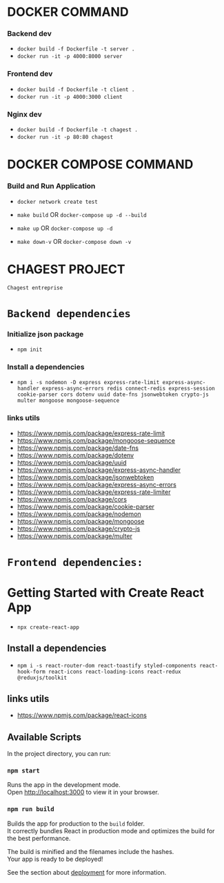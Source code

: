 # DOCKER COMMAND

### Backend dev

-   `docker build -f Dockerfile -t server .`
-   `docker run -it -p 4000:8000 server`

### Frontend dev

-   `docker build -f Dockerfile -t client .`
-   `docker run -it -p 4000:3000 client`

### Nginx dev

-   `docker build -f Dockerfile -t chagest .`
-   `docker run -it -p 80:80 chagest`

# DOCKER COMPOSE COMMAND

### Build and Run Application

-   `docker network create test`

-   `make build` OR `docker-compose up -d --build`
-   `make up` OR `docker-compose up -d`

-   `make down-v` OR `docker-compose down -v`

# CHAGEST PROJECT

`Chagest entreprise`

# `Backend dependencies`

### Initialize json package

-   `npm init`

### Install a dependencies

-   `npm i -s nodemon -D express express-rate-limit express-async-handler express-async-errors redis connect-redis express-session cookie-parser cors dotenv uuid date-fns jsonwebtoken crypto-js multer mongoose mongoose-sequence`

### links utils

-   https://www.npmjs.com/package/express-rate-limit
-   https://www.npmjs.com/package/mongoose-sequence
-   https://www.npmjs.com/package/date-fns
-   https://www.npmjs.com/package/dotenv
-   https://www.npmjs.com/package/uuid
-   https://www.npmjs.com/package/express-async-handler
-   https://www.npmjs.com/package/jsonwebtoken
-   https://www.npmjs.com/package/express-async-errors
-   https://www.npmjs.com/package/express-rate-limiter
-   https://www.npmjs.com/package/cors
-   https://www.npmjs.com/package/cookie-parser
-   https://www.npmjs.com/package/nodemon
-   https://www.npmjs.com/package/mongoose
-   https://www.npmjs.com/package/crypto-js
-   https://www.npmjs.com/package/multer

# `Frontend dependencies:`

# Getting Started with Create React App

-   `npx create-react-app`

## Install a dependencies

-   `npm i -s react-router-dom react-toastify styled-components react-hook-form react-icons react-loading-icons react-redux @reduxjs/toolkit`

## links utils

-   https://www.npmjs.com/package/react-icons

## Available Scripts

In the project directory, you can run:

### `npm start`

Runs the app in the development mode.\
Open [http://localhost:3000](http://localhost:3000) to view it in your browser.

### `npm run build`

Builds the app for production to the `build` folder.\
It correctly bundles React in production mode and optimizes the build for the best performance.

The build is minified and the filenames include the hashes.\
Your app is ready to be deployed!

See the section about [deployment](https://facebook.github.io/create-react-app/docs/deployment) for more information.

